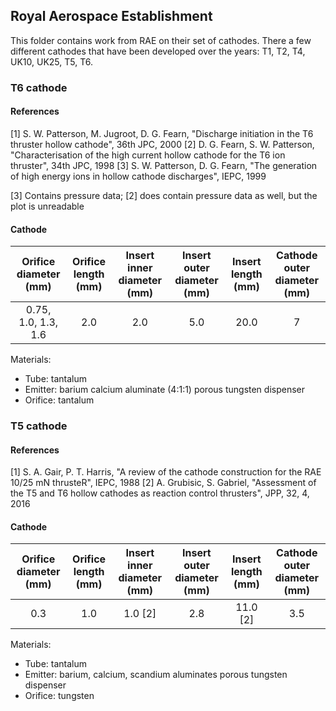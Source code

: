 ## Royal Aerospace Establishment 
This folder contains work from RAE on their set of cathodes. 
There a few different cathodes that have been developed over the years: T1, T2, T4, UK10, UK25, T5, T6.

### T6 cathode 
#### References
[1] S. W. Patterson, M. Jugroot, D. G. Fearn, "Discharge initiation in the T6 thruster hollow cathode", 36th JPC, 2000
[2] D. G. Fearn, S. W. Patterson, "Characterisation of the high current hollow cathode for the T6 ion thruster", 34th JPC, 1998
[3] S. W. Patterson, D. G. Fearn, "The generation of high energy ions in hollow cathode discharges", IEPC, 1999

[3] Contains pressure data; [2] does contain pressure data as well, but the plot is unreadable

#### Cathode
| Orifice diameter (mm) | Orifice length (mm) | Insert inner diameter (mm) | Insert outer diameter (mm) | Insert length (mm) | Cathode outer diameter (mm) | 
|:---------------------:|:-------------------:|:--------------------------:|:--------------------------:|:------------------:|:---------------------------:|
| 0.75, 1.0, 1.3, 1.6 | 2.0 | 2.0 | 5.0 | 20.0 | 7 |

Materials:
- Tube: tantalum
- Emitter: barium calcium aluminate (4:1:1) porous tungsten dispenser
- Orifice: tantalum

### T5 cathode
#### References
[1] S. A. Gair, P. T. Harris, "A review of the cathode construction for the RAE 10/25 mN thrusteR", IEPC, 1988
[2] A. Grubisic, S. Gabriel, "Assessment of the T5 and T6 hollow cathodes as reaction control thrusters", JPP, 32, 4, 2016

#### Cathode
| Orifice diameter (mm) | Orifice length (mm) | Insert inner diameter (mm) | Insert outer diameter (mm) | Insert length (mm) | Cathode outer diameter (mm) | 
|:---------------------:|:-------------------:|:--------------------------:|:--------------------------:|:------------------:|:---------------------------:|
| 0.3 | 1.0 | 1.0 [2] | 2.8 | 11.0 [2] | 3.5 |

Materials:
- Tube: tantalum
- Emitter: barium, calcium, scandium aluminates porous tungsten dispenser
- Orifice: tungsten
